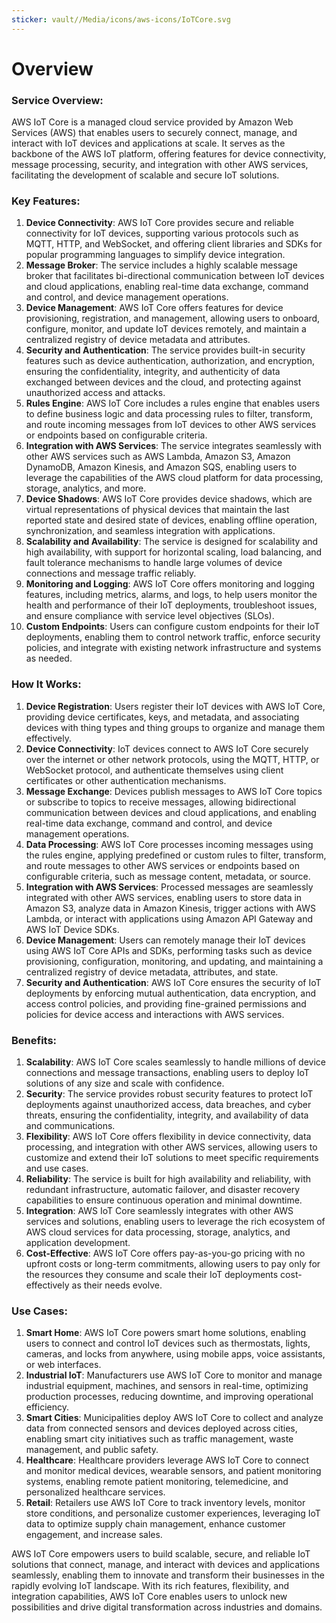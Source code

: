 ```yaml
---
sticker: vault//Media/icons/aws-icons/IoTCore.svg
---
```

# Overview

### Service Overview:

AWS IoT Core is a managed cloud service provided by Amazon Web Services (AWS) that enables users to securely connect, manage, and interact with IoT devices and applications at scale. It serves as the backbone of the AWS IoT platform, offering features for device connectivity, message processing, security, and integration with other AWS services, facilitating the development of scalable and secure IoT solutions.

### Key Features:

1. **Device Connectivity**: AWS IoT Core provides secure and reliable connectivity for IoT devices, supporting various protocols such as MQTT, HTTP, and WebSocket, and offering client libraries and SDKs for popular programming languages to simplify device integration.
2. **Message Broker**: The service includes a highly scalable message broker that facilitates bi-directional communication between IoT devices and cloud applications, enabling real-time data exchange, command and control, and device management operations.
3. **Device Management**: AWS IoT Core offers features for device provisioning, registration, and management, allowing users to onboard, configure, monitor, and update IoT devices remotely, and maintain a centralized registry of device metadata and attributes.
4. **Security and Authentication**: The service provides built-in security features such as device authentication, authorization, and encryption, ensuring the confidentiality, integrity, and authenticity of data exchanged between devices and the cloud, and protecting against unauthorized access and attacks.
5. **Rules Engine**: AWS IoT Core includes a rules engine that enables users to define business logic and data processing rules to filter, transform, and route incoming messages from IoT devices to other AWS services or endpoints based on configurable criteria.
6. **Integration with AWS Services**: The service integrates seamlessly with other AWS services such as AWS Lambda, Amazon S3, Amazon DynamoDB, Amazon Kinesis, and Amazon SQS, enabling users to leverage the capabilities of the AWS cloud platform for data processing, storage, analytics, and more.
7. **Device Shadows**: AWS IoT Core provides device shadows, which are virtual representations of physical devices that maintain the last reported state and desired state of devices, enabling offline operation, synchronization, and seamless integration with applications.
8. **Scalability and Availability**: The service is designed for scalability and high availability, with support for horizontal scaling, load balancing, and fault tolerance mechanisms to handle large volumes of device connections and message traffic reliably.
9. **Monitoring and Logging**: AWS IoT Core offers monitoring and logging features, including metrics, alarms, and logs, to help users monitor the health and performance of their IoT deployments, troubleshoot issues, and ensure compliance with service level objectives (SLOs).
10. **Custom Endpoints**: Users can configure custom endpoints for their IoT deployments, enabling them to control network traffic, enforce security policies, and integrate with existing network infrastructure and systems as needed.

### How It Works:

1. **Device Registration**: Users register their IoT devices with AWS IoT Core, providing device certificates, keys, and metadata, and associating devices with thing types and thing groups to organize and manage them effectively.
2. **Device Connectivity**: IoT devices connect to AWS IoT Core securely over the internet or other network protocols, using the MQTT, HTTP, or WebSocket protocol, and authenticate themselves using client certificates or other authentication mechanisms.
3. **Message Exchange**: Devices publish messages to AWS IoT Core topics or subscribe to topics to receive messages, allowing bidirectional communication between devices and cloud applications, and enabling real-time data exchange, command and control, and device management operations.
4. **Data Processing**: AWS IoT Core processes incoming messages using the rules engine, applying predefined or custom rules to filter, transform, and route messages to other AWS services or endpoints based on configurable criteria, such as message content, metadata, or source.
5. **Integration with AWS Services**: Processed messages are seamlessly integrated with other AWS services, enabling users to store data in Amazon S3, analyze data in Amazon Kinesis, trigger actions with AWS Lambda, or interact with applications using Amazon API Gateway and AWS IoT Device SDKs.
6. **Device Management**: Users can remotely manage their IoT devices using AWS IoT Core APIs and SDKs, performing tasks such as device provisioning, configuration, monitoring, and updating, and maintaining a centralized registry of device metadata, attributes, and state.
7. **Security and Authentication**: AWS IoT Core ensures the security of IoT deployments by enforcing mutual authentication, data encryption, and access control policies, and providing fine-grained permissions and policies for device access and interactions with AWS services.

### Benefits:

1. **Scalability**: AWS IoT Core scales seamlessly to handle millions of device connections and message transactions, enabling users to deploy IoT solutions of any size and scale with confidence.
2. **Security**: The service provides robust security features to protect IoT deployments against unauthorized access, data breaches, and cyber threats, ensuring the confidentiality, integrity, and availability of data and communications.
3. **Flexibility**: AWS IoT Core offers flexibility in device connectivity, data processing, and integration with other AWS services, allowing users to customize and extend their IoT solutions to meet specific requirements and use cases.
4. **Reliability**: The service is built for high availability and reliability, with redundant infrastructure, automatic failover, and disaster recovery capabilities to ensure continuous operation and minimal downtime.
5. **Integration**: AWS IoT Core seamlessly integrates with other AWS services and solutions, enabling users to leverage the rich ecosystem of AWS cloud services for data processing, storage, analytics, and application development.
6. **Cost-Effective**: AWS IoT Core offers pay-as-you-go pricing with no upfront costs or long-term commitments, allowing users to pay only for the resources they consume and scale their IoT deployments cost-effectively as their needs evolve.

### Use Cases:

1. **Smart Home**: AWS IoT Core powers smart home solutions, enabling users to connect and control IoT devices such as thermostats, lights, cameras, and locks from anywhere, using mobile apps, voice assistants, or web interfaces.
2. **Industrial IoT**: Manufacturers use AWS IoT Core to monitor and manage industrial equipment, machines, and sensors in real-time, optimizing production processes, reducing downtime, and improving operational efficiency.
3. **Smart Cities**: Municipalities deploy AWS IoT Core to collect and analyze data from connected sensors and devices deployed across cities, enabling smart city initiatives such as traffic management, waste management, and public safety.
4. **Healthcare**: Healthcare providers leverage AWS IoT Core to connect and monitor medical devices, wearable sensors, and patient monitoring systems, enabling remote patient monitoring, telemedicine, and personalized healthcare services.
5. **Retail**: Retailers use AWS IoT Core to track inventory levels, monitor store conditions, and personalize customer experiences, leveraging IoT data to optimize supply chain management, enhance customer engagement, and increase sales.

AWS IoT Core empowers users to build scalable, secure, and reliable IoT solutions that connect, manage, and interact with devices and applications seamlessly, enabling them to innovate and transform their businesses in the rapidly evolving IoT landscape. With its rich features, flexibility, and integration capabilities, AWS IoT Core enables users to unlock new possibilities and drive digital transformation across industries and domains.
